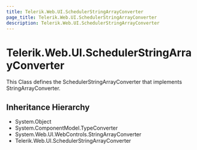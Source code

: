 ```yaml
---
title: Telerik.Web.UI.SchedulerStringArrayConverter
page_title: Telerik.Web.UI.SchedulerStringArrayConverter
description: Telerik.Web.UI.SchedulerStringArrayConverter
---
```


# Telerik.Web.UI.SchedulerStringArrayConverter

This Class defines the SchedulerStringArrayConverter that implements StringArrayConverter.

## Inheritance Hierarchy

* System.Object
* System.ComponentModel.TypeConverter
* System.Web.UI.WebControls.StringArrayConverter
* Telerik.Web.UI.SchedulerStringArrayConverter


